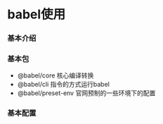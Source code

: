 # babel使用

### 基本介绍

### 基本包
* @babel/core 核心编译转换
* @babel/cli 指令的方式运行babel
* @babel/preset-env 官网预制的一些环境下的配置

### 基本配置